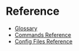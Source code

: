 # Reference

* [Glossary](./glossary.md)
* [Commands Reference](./command-reference.md)
* [Config Files Reference](./config-files-reference.md)

